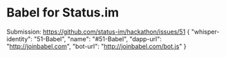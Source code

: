 # Babel for Status.im
Submission: https://github.com/status-im/hackathon/issues/51
{
    "whisper-identity": "51-Babel",
    "name": "#51-Babel",
    "dapp-url": "http://joinbabel.com",
    "bot-url": "http://joinbabel.com/bot.js"
}
